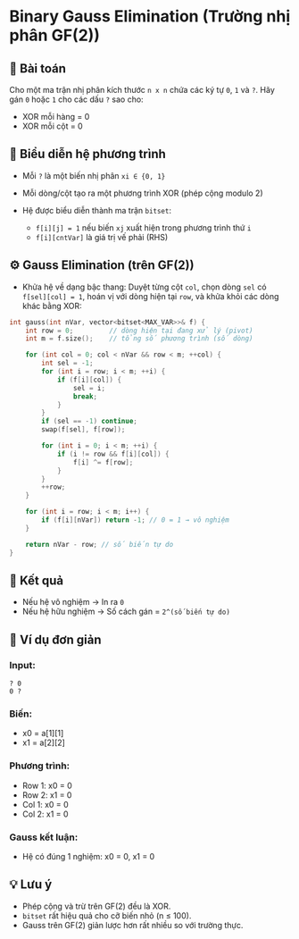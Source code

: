 # Binary Gauss Elimination (Trường nhị phân GF(2))

## 🎯 Bài toán

Cho một ma trận nhị phân kích thước `n x n` chứa các ký tự `0`, `1` và `?`.
Hãy gán `0` hoặc `1` cho các dấu `?` sao cho:

* XOR mỗi hàng = 0
* XOR mỗi cột = 0

## 🧮 Biểu diễn hệ phương trình

* Mỗi `?` là một biến nhị phân `xi ∈ {0, 1}`
* Mỗi dòng/cột tạo ra một phương trình XOR (phép cộng modulo 2)
* Hệ được biểu diễn thành ma trận `bitset`:

  * `f[i][j] = 1` nếu biến `xj` xuất hiện trong phương trình thứ `i`
  * `f[i][cntVar]` là giá trị vế phải (RHS)

## ⚙️ Gauss Elimination (trên GF(2))

* Khửa hệ về dạng bậc thang:
  Duyệt từng cột `col`, chọn dòng `sel` có `f[sel][col] = 1`, hoán vị với dòng hiện tại `row`, và khửa khỏi các dòng khác bằng XOR:

```cpp
int gauss(int nVar, vector<bitset<MAX_VAR>>& f) {
    int row = 0;         // dòng hiện tại đang xử lý (pivot)
    int m = f.size();    // tổng số phương trình (số dòng)

    for (int col = 0; col < nVar && row < m; ++col) {
        int sel = -1;
        for (int i = row; i < m; ++i) {
            if (f[i][col]) {
                sel = i;
                break;
            }
        }
        if (sel == -1) continue;
        swap(f[sel], f[row]);

        for (int i = 0; i < m; ++i) {
            if (i != row && f[i][col]) {
                f[i] ^= f[row];
            }
        }
        ++row;
    }

    for (int i = row; i < m; i++) {
        if (f[i][nVar]) return -1; // 0 = 1 → vô nghiệm
    }

    return nVar - row; // số biến tự do
}
```

## 📄 Kết quả

* Nếu hệ vô nghiệm → In ra `0`
* Nếu hệ hữu nghiệm → Số cách gán = `2^(số biến tự do)`

## 🧐 Ví dụ đơn giản

### Input:

```
? 0
0 ?
```

### Biến:

* x0 = a\[1]\[1]
* x1 = a\[2]\[2]

### Phương trình:

* Row 1: x0 = 0
* Row 2: x1 = 0
* Col 1: x0 = 0
* Col 2: x1 = 0

### Gauss kết luận:

* Hệ có đúng 1 nghiệm: x0 = 0, x1 = 0

## 💡 Lưu ý

* Phép cộng và trừ trên GF(2) đều là XOR.
* `bitset` rất hiệu quả cho cỡ biến nhỏ (n ≤ 100).
* Gauss trên GF(2) giản lược hơn rất nhiều so với trường thực.
